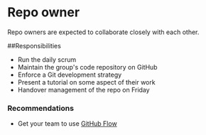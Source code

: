 # Repo owner

Repo owners are expected to collaborate closely with each other.

##Responsibilities

* Run the daily scrum
* Maintain the group's code repository on GitHub
* Enforce a Git development strategy
* Present a tutorial on some aspect of their work
* Handover management of the repo on Friday

### Recommendations

* Get your team to use [GitHub Flow](http://scottchacon.com/2011/08/31/github-flow.html)